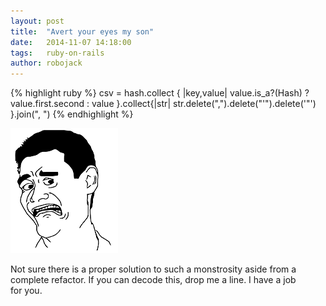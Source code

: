 ```yaml
---
layout: post
title:  "Avert your eyes my son"
date:   2014-11-07 14:18:00
tags:   ruby-on-rails
author: robojack
---
```



{% highlight ruby %}
csv = hash.collect { |key,value| value.is_a?(Hash) ? value.first.second : value }.collect{|str| str.delete(",").delete("'").delete('"') }.join(", ")
{% endhighlight %}

![Scared](/assets/images/scared.png)

Not sure there is a proper solution to such a monstrosity aside from a complete refactor. If you can decode this, drop me a line. I have a job for&nbsp;you.